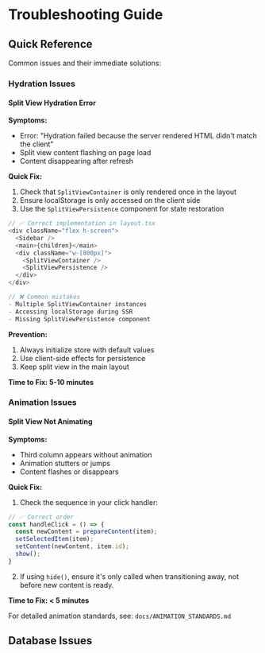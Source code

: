 # Troubleshooting Guide

## Quick Reference
Common issues and their immediate solutions:

### Hydration Issues

#### Split View Hydration Error
**Symptoms:**
- Error: "Hydration failed because the server rendered HTML didn't match the client"
- Split view content flashing on page load
- Content disappearing after refresh

**Quick Fix:**
1. Check that `SplitViewContainer` is only rendered once in the layout
2. Ensure localStorage is only accessed on the client side
3. Use the `SplitViewPersistence` component for state restoration

```typescript
// ✅ Correct implementation in layout.tsx
<div className="flex h-screen">
  <Sidebar />
  <main>{children}</main>
  <div className="w-[800px]">
    <SplitViewContainer />
    <SplitViewPersistence />
  </div>
</div>

// ❌ Common mistakes
- Multiple SplitViewContainer instances
- Accessing localStorage during SSR
- Missing SplitViewPersistence component
```

**Prevention:**
1. Always initialize store with default values
2. Use client-side effects for persistence
3. Keep split view in the main layout

**Time to Fix: 5-10 minutes**

### Animation Issues

#### Split View Not Animating
**Symptoms:**
- Third column appears without animation
- Animation stutters or jumps
- Content flashes or disappears

**Quick Fix:**
1. Check the sequence in your click handler:
```typescript
// ✅ Correct order
const handleClick = () => {
  const newContent = prepareContent(item);
  setSelectedItem(item);
  setContent(newContent, item.id);
  show();
}
```

2. If using `hide()`, ensure it's only called when transitioning away, not before new content is ready.

**Time to Fix: < 5 minutes**

For detailed animation standards, see: `docs/ANIMATION_STANDARDS.md`

## Database Issues 